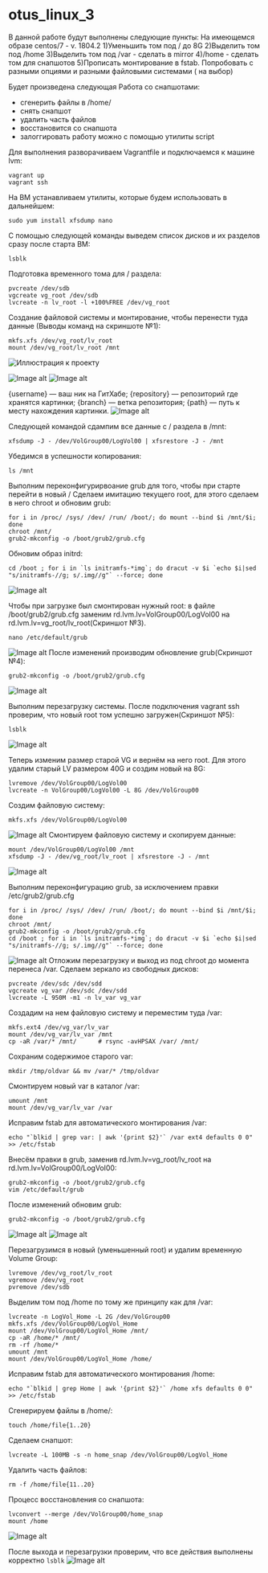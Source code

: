 # otus_linux_3
В данной работе будут выполнены следующие пункты:
На имеющемся образе centos/7 - v. 1804.2
1)Уменьшить том под / до 8G
2)Выделить том под /home
3)Выделить том под /var - сделать в mirror
4)/home - сделать том для снапшотов
5)Прописать монтирование в fstab. Попробовать с разными опциями и разными
файловыми системами ( на выбор)

Будет произведена следующая Работа со снапшотами:
- сгенерить файлы в /home/
- снять снапшот
- удалить часть файлов
- восстановится со снапшота
- залоггировать работу можно с помощью утилиты script

Для выполнения разворачиваем Vagrantfile и подключаемся к машине lvm:
```
vagrant up
vagrant ssh
```
На ВМ устанавливаем утилиты, которые будем использовать в дальнейшем:
```
sudo yum install xfsdump nano
```

С помощью следующей команды выведем список дисков и их разделов сразу после старта ВМ:
```
lsblk
```
Подготовка временного тома для / раздела:
```
pvcreate /dev/sdb
vgcreate vg_root /dev/sdb
lvcreate -n lv_root -l +100%FREE /dev/vg_root
```
Создание файловой системы и монтирование, чтобы перенести туда данные (Выводы команд на скриншоте №1):

```
mkfs.xfs /dev/vg_root/lv_root
mount /dev/vg_root/lv_root /mnt
```

![Иллюстрация к проекту](https://github.com/jon/coolproject/raw/master/image/image.png)

![Image alt](https://github.com/{username}/{repository}/raw/{branch}/{path}/image.png)
![Image alt](https://github.com/danoque/otus_linux_3/raw/main/1.png)

{username} — ваш ник на ГитХабе;
{repository} — репозиторий где хранятся картинки;
{branch} — ветка репозитория;
{path} — путь к месту нахождения картинки.
![Image alt](https://github.com/danoque/otus_linux_3/blob/master/1.png?raw=true)

Следующей командой сдампим все данные с / раздела в /mnt:
```
xfsdump -J - /dev/VolGroup00/LogVol00 | xfsrestore -J - /mnt
```
Убедимся в успешности копирования:
```
ls /mnt
```
Выполним переконфигурирвоание grub для того, чтобы при старте перейти в новый /
Сделаем имитацию текущего root, для этого сделаем в него chroot и обновим grub:
```
for i in /proc/ /sys/ /dev/ /run/ /boot/; do mount --bind $i /mnt/$i; done
chroot /mnt/
grub2-mkconfig -o /boot/grub2/grub.cfg
```
Обновим образ initrd:
```
cd /boot ; for i in `ls initramfs-*img`; do dracut -v $i `echo $i|sed "s/initramfs-//g; s/.img//g"` --force; done
```
![Image alt](https://github.com/danoque/otus_linux_3/2.png)

Чтобы при загрузке был смонтирован нужный root: в файле /boot/grub2/grub.cfg заменим rd.lvm.lv=VolGroup00/LogVol00 на rd.lvm.lv=vg_root/lv_root(Скриншот №3). 
```
nano /etc/default/grub
```
![Image alt](https://github.com/danoque/otus_linux_3/3.png)
После изменений производим обновление grub(Скриншот №4):
```
grub2-mkconfig -o /boot/grub2/grub.cfg
```
![Image alt](https://github.com/danoque/otus_linux_3/4.png)

Выполним перезагрузку системы. После подключения vagrant ssh проверим, что новый root том успешно загружен(Скриншот №5):
```
lsblk
```
![Image alt](https://github.com/danoque/otus_linux_3/5.png)

Теперь изменим размер старой VG и вернём на него root. Для этого удалим старый LV размером 40G и создим новый на 8G:
```
lvremove /dev/VolGroup00/LogVol00
lvcreate -n VolGroup00/LogVol00 -L 8G /dev/VolGroup00
```
Создим файловую систему:
```
mkfs.xfs /dev/VolGroup00/LogVol00
```
![Image alt](https://github.com/danoque/otus_linux_3/6.png)
Смонтируем файловую систему и скопируем данные:
```
mount /dev/VolGroup00/LogVol00 /mnt
xfsdump -J - /dev/vg_root/lv_root | xfsrestore -J - /mnt
```
![Image alt](https://github.com/danoque/otus_linux_3/7.png)

Выполним переконфигурацию grub, за исключением правки /etc/grub2/grub.cfg
```
for i in /proc/ /sys/ /dev/ /run/ /boot/; do mount --bind $i /mnt/$i; done
chroot /mnt/
grub2-mkconfig -o /boot/grub2/grub.cfg
cd /boot ; for i in `ls initramfs-*img`; do dracut -v $i `echo $i|sed "s/initramfs-//g; s/.img//g"` --force; done
```
![Image alt](https://github.com/Edo1993/otus_linux_3/8.png)
Отложим перезагрузку и выход из под chroot до момента перенеса /var.
Сделаем зеркало из свободных дисков:
```
pvcreate /dev/sdc /dev/sdd
vgcreate vg_var /dev/sdc /dev/sdd
lvcreate -L 950M -m1 -n lv_var vg_var
```
Создадим на нем файловую систему и переместим туда /var:
```
mkfs.ext4 /dev/vg_var/lv_var
mount /dev/vg_var/lv_var /mnt
cp -aR /var/* /mnt/      # rsync -avHPSAX /var/ /mnt/
```
Cохраним содержимое старого var:
```
mkdir /tmp/oldvar && mv /var/* /tmp/oldvar
```
Смонтируем новый var в каталог /var:
```
umount /mnt
mount /dev/vg_var/lv_var /var
```
Исправим fstab для автоматического монтирования /var:
```
echo "`blkid | grep var: | awk '{print $2}'` /var ext4 defaults 0 0" >> /etc/fstab
```
Внесём правки в grub, заменив rd.lvm.lv=vg_root/lv_root на rd.lvm.lv=VolGroup00/LogVol00:
```
grub2-mkconfig -o /boot/grub2/grub.cfg
vim /etc/default/grub
```
После изменений обновим grub:
```
grub2-mkconfig -o /boot/grub2/grub.cfg
```
![Image alt](https://github.com/Edo1993/otus_linux_3/91.png)
![Image alt](https://github.com/Edo1993/otus_linux_3/92.png)

Перезагрузимся в новый (уменьшенный root) и удалим временную Volume Group:
```
lvremove /dev/vg_root/lv_root
vgremove /dev/vg_root
pvremove /dev/sdb
```
Выделим том под /home по тому же принципу как для /var:
```
lvcreate -n LogVol_Home -L 2G /dev/VolGroup00 
mkfs.xfs /dev/VolGroup00/LogVol_Home
mount /dev/VolGroup00/LogVol_Home /mnt/
cp -aR /home/* /mnt/
rm -rf /home/*
umount /mnt
mount /dev/VolGroup00/LogVol_Home /home/
```
Исправим fstab для автоматического монтирования /home:
```
echo "`blkid | grep Home | awk '{print $2}'` /home xfs defaults 0 0" >> /etc/fstab
```
Сгенерируем файлы в /home/:
```
touch /home/file{1..20}
```
Сделаем снапшот:
```
lvcreate -L 100MB -s -n home_snap /dev/VolGroup00/LogVol_Home
```
Удалить часть файлов:
```
rm -f /home/file{11..20}
```
Процесс восстановления со снапшота:
```umount /home
lvconvert --merge /dev/VolGroup00/home_snap
mount /home
```
![Image alt](https://github.com/danoque/otus_linux_3/11.png)

После выхода и перезагрузки проверим, что все действия выполнены корректно
 ```lsblk```
![Image alt](https://github.com/Edo1993/otus_linux_3/12.png)
